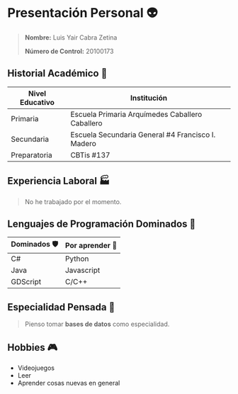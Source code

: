# Presentación Personal :alien:
>**Nombre:** Luis Yair Cabra Zetina
>
>**Número de Control:** 20100173
## Historial Académico :book:
| Nivel Educativo | Institución |
| --------------- | ----------- |
| Primaria | Escuela Primaria Arquímedes Caballero Caballero |
| Secundaria | Escuela Secundaria General #4 Francisco I. Madero |
| Preparatoria | CBTis #137 |
## Experiencia Laboral :factory:
>No he trabajado por el momento.
## Lenguajes de Programación Dominados :space_invader:
| Dominados :shield: | Por aprender :hammer: |
| ----------- | ----------- |
| C# | Python |
| Java | Javascript |
| GDScript | C/C++ | 
## Especialidad Pensada :briefcase: 
>Pienso tomar **bases de datos** como especialidad. 
## Hobbies :video_game:
- Videojuegos
- Leer
- Aprender cosas nuevas en general 